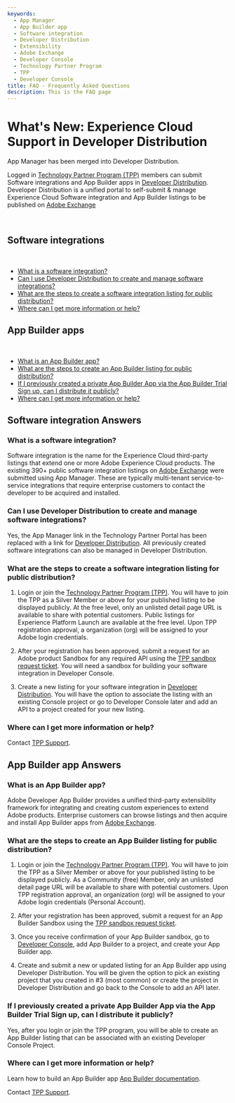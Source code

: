 ```yaml
---
keywords:
  - App Manager
  - App Builder app
  - Software integration
  - Developer Distribution
  - Extensibility
  - Adobe Exchange
  - Developer Console
  - Technology Partner Program
  - TPP
  - Developer Console
title: FAQ - Frequently Asked Questions
description: This is the FAQ page
---
```


<Hero slots="heading, text" background="rgb(141, 52, 78)"/>

# What's New: Experience Cloud Support in Developer Distribution

App Manager has been merged into Developer Distribution.

Logged in [Technology Partner Program (TPP)](https://partners.adobe.com/technologyprogram/experiencecloud.html) members can submit Software integrations and App Builder apps in [Developer Distribution](/distribute). Developer Distribution is a unified portal to self-submit & manage Experience Cloud Software integration and App Builder listings to be published on [Adobe Exchange](https://exchange.adobe.com/apps/browse/ec)

<br/>

## Software integrations

<br/>

- [What is a software integration?](#what-is-a-software-integration)
- [Can I use Developer Distribution to create and manage software integrations?](#can-i-use-developer-distribution-to-create-and-manage-software-integrations)
- [What are the steps to create a software integration listing for public distribution?](#what-are-the-steps-to-create-a-software-integration-listing-for-public-distribution)
- [Where can I get more information or help?](#where-can-i-get-more-information-or-help)

## App Builder apps

<br/>

- [What is an App Builder app?](#what-is-an-app-builder-app)
- [What are the steps to create an App Builder listing for public distribution?](#what-are-the-steps-to-create-an-app-builder-listing-for-public-distribution)
- [If I previously created a private App Builder App via the App Builder Trial Sign up, can I distribute it publicly?](#if-i-previously-created-a-private-app-builder-app-via-the-app-builder-trial-sign-up-can-i-distribute-it-publicly)
- [Where can I get more information or help?](#where-can-i-get-more-information-or-help)

## Software integration Answers

### What is a software integration?

Software integration is the name for the Experience Cloud third-party listings that extend one or more Adobe Experience Cloud products. The existing 390+ public software integration listings on [Adobe Exchange](https://exchange.adobe.com/apps/browse/ec) were submitted using App Manager. These are typically multi-tenant service-to-service integrations that require enterprise customers to contact the developer to be acquired and installed.

### Can I use Developer Distribution to create and manage software integrations?

Yes, the App Manager link in the Technology Partner Portal has been replaced with a link for [Developer Distribution](https://developer.adobe.com/developer-distribution). All previously created software integrations can also be managed in Developer Distribution.

### What are the steps to create a software integration listing for public distribution?

1.	Login or join the [Technology Partner Program (TPP)](https://partners.adobe.com/technologyprogram/experiencecloud.html). You will have to join the TPP as a Silver Member or above for your published listing to be displayed publicly. At the free level, only an unlisted detail page URL is available to share with potential customers. Public listings for Experience Platform Launch are available at the free level. Upon TPP registration approval, a organization (org) will be assigned to your Adobe login credentials.

2.	After your registration has been approved, submit a request for an Adobe product Sandbox for any required API using the [TPP sandbox request ticket](https://adobeexchangeec.zendesk.com/hc/en-us/requests/new?ticket_form_id=20885197390989). You will need a sandbox for building your software integration in Developer Console.

3.	Create a new listing for your software integration in [Developer Distribution](https://developer.adobe.com/developer-distribution). You will have the option to associate the listing with an existing Console project or go to Developer Console later and add an API to a project created for your new listing.

### Where can I get more information or help?

Contact [TPP Support](https://adobeexchangeec.zendesk.com/hc/en-us/requests/new).

## App Builder app Answers

### What is an App Builder app?

Adobe Developer App Builder provides a unified third-party extensibility framework for integrating and creating custom experiences to extend Adobe products. Enterprise customers can browse listings and then acquire and install App Builder apps from [Adobe Exchange](https://exchange.adobe.com/apps/browse/ec).

### What are the steps to create an App Builder listing for public distribution?

1. Login or join the [Technology Partner Program (TPP)](https://partners.adobe.com/technologyprogram/experiencecloud.html). You will have to join the TPP as a Silver Member or above for your published listing to be displayed publicly. As a Community (free) Member, only an unlisted detail page URL will be available to share with potential customers. Upon TPP registration approval, an organization (org) will be assigned to your Adobe login credentials (Personal Account).

2. After your registration has been approved, submit a request for an App Builder Sandbox using the [TPP sandbox request ticket](https://adobeexchangeec.zendesk.com/hc/en-us/requests/new?ticket_form_id=20885197390989).

3. Once you receive confirmation of your App Builder sandbox, go to [Developer Console](https://developer.adobe.com/developer-console/), add  App Builder to a project, and create your App Builder app.​

4. Create and submit a new or updated listing for an App Builder app using Developer Distribution. You will be given the option to pick an existing project that you created in #3 (most common) or create the project in Developer Distribution and go back to the Console to add an API later.​

### If I previously created a private App Builder App via the App Builder Trial Sign up, can I distribute it publicly?

Yes, after you login or join the TPP program, you will be able to create an App Builder listing that can be associated with an existing Developer Console Project.

### Where can I get more information or help?

Learn how to build an App Builder app [App Builder documentation](https://developer.adobe.com/app-builder/docs/getting_started/).

Contact [TPP Support](https://adobeexchangeec.zendesk.com/hc/en-us/requests/new).
